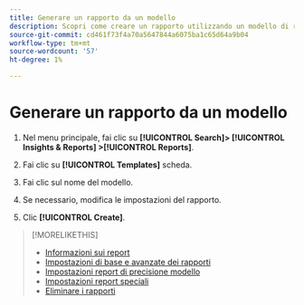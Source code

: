 ```yaml
---
title: Generare un rapporto da un modello
description: Scopri come creare un rapporto utilizzando un modello di rapporto.
source-git-commit: cd461f73f4a70a5647844a6075ba1c65d64a9b04
workflow-type: tm+mt
source-wordcount: '57'
ht-degree: 1%

---
```


# Generare un rapporto da un modello

1. Nel menu principale, fai clic su **[!UICONTROL Search]> [!UICONTROL Insights & Reports] >[!UICONTROL Reports]**.

1. Fai clic su **[!UICONTROL Templates]** scheda.

1. Fai clic sul nome del modello.

1. Se necessario, modifica le impostazioni del rapporto.

1. Clic **[!UICONTROL Create]**.

>[!MORELIKETHIS]
>
>* [Informazioni sui report](/help/search-social-commerce/reports/report-about.md)
>* [Impostazioni di base e avanzate dei rapporti](/help/search-social-commerce/reports/management/basic-advanced/basic-advanced-report-settings.md)
>* [Impostazioni report di precisione modello](/help/search-social-commerce/reports/management/model-accuracy/model-accuracy-report-settings.md)
>* [Impostazioni report speciali](/help/search-social-commerce/reports/management/specialty/specialty-report-settings.md)
>* [Eliminare i rapporti](/help/search-social-commerce/reports/management/report-delete.md)

